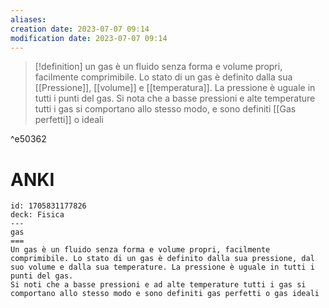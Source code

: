 ```yaml
---
aliases: 
creation date: 2023-07-07 09:14
modification date: 2023-07-07 09:14
---
```


>[!definition]
>un gas è un fluido senza forma e volume propri, facilmente comprimibile. Lo stato di un gas è definito dalla sua [[Pressione]], [[volume]] e [[temperatura]]. La pressione è uguale in tutti i punti del gas.
>Si nota che a basse pressioni e alte temperature tutti i gas si comportano allo stesso modo, e sono definiti [[Gas perfetti]] o ideali


^e50362

# ANKI

```anki
id: 1705831177826
deck: Fisica
---
gas
===
Un gas è un fluido senza forma e volume propri, facilmente comprimibile. Lo stato di un gas è definito dalla sua pressione, dal suo volume e dalla sua temperature. La pressione è uguale in tutti i punti del gas.
Si noti che a basse pressioni e ad alte temperature tutti i gas si comportano allo stesso modo e sono definiti gas perfetti o gas ideali
```

